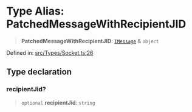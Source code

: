 # Type Alias: PatchedMessageWithRecipientJID

> **PatchedMessageWithRecipientJID**: [`IMessage`](../namespaces/proto/interfaces/IMessage.md) & `object`

Defined in: [src/Types/Socket.ts:26](https://github.com/Fokusdotid/Baileys/blob/db1d3e5f41e9eede5877460f9adbb0224021575c/src/Types/Socket.ts#L26)

## Type declaration

### recipientJid?

> `optional` **recipientJid**: `string`
